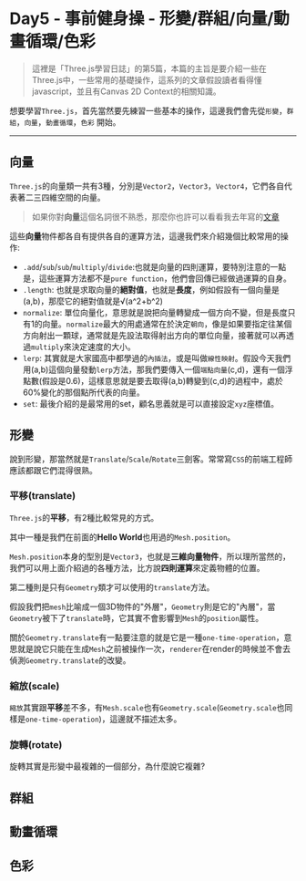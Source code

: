 # Day5 - 事前健身操 - 形變/群組/向量/動畫循環/色彩

> 這裡是「Three.js學習日誌」的第5篇，本篇的主旨是要介紹一些在Three.js中，一些常用的基礎操作，這系列的文章假設讀者看得懂javascript，並且有Canvas 2D Context的相關知識。

想要學習`Three.js`，首先當然要先練習一些基本的操作，這邊我們會先從`形變`，`群組`，`向量`，`動畫循環`，`色彩` 開始。

---

## 向量

 `Three.js`的向量類一共有3種，分別是`Vector2`，`Vector3`，`Vector4`，它們各自代表著二三四維空間的向量。

> 如果你對**向量**這個名詞很不熟悉，那麼你也許可以看看我去年寫的[文章](https://ithelp.ithome.com.tw/articles/10268826)

這些**向量**物件都各自有提供各自的運算方法，這邊我們來介紹幾個比較常用的操作:

- `.add`/`sub`/`sub`/`multiply`/`divide`:也就是向量的四則運算，要特別注意的一點是，這些運算方法都不是`pure function`，他們會回傳已經做過運算的自身。
- `.length`: 也就是求取向量的**絕對值**，也就是**長度**，例如假設有一個向量是(a,b)，那麼它的絕對值就是√(a^2+b^2)
- `normalize`: 單位向量化，意思就是說把向量轉變成一個方向不變，但是長度只有1的向量。`normalize`最大的用處通常在於決定`朝向`，像是如果要指定往某個方向射出一顆球，通常就是先設法取得射出方向的單位向量，接著就可以再透過`multiply`來決定速度的大小。
- `lerp`: 其實就是大家國高中都學過的`內插法`，或是叫做`線性映射`。假設今天我們用(a,b)這個向量發動`lerp`方法，那我們要傳入一個`端點向量`(c,d)，還有一個浮點數(假設是0.6)，這樣意思就是要去取得(a,b)轉變到(c,d)的過程中，處於60%變化的那個點所代表的向量。
- `set`: 最後介紹的是最常用的set，顧名思義就是可以直接設定`xyz`座標值。

## 形變

 說到形變，那當然就是`Translate`/`Scale`/`Rotate`三劍客。常常寫`CSS`的前端工程師應該都跟它們混得很熟。

 ### 平移(translate)

 `Three.js`的**平移**，有2種比較常見的方式。

 其中一種是我們在前面的**Hello World**也用過的`Mesh.position`。

 `Mesh.position`本身的型別是`Vector3`，也就是**三維向量物件**，所以理所當然的，我們可以用上面介紹過的各種方法，比方說**四則運算**來定義物體的位置。

 第二種則是只有`Geometry`類才可以使用的`translate`方法。
 
 假設我們把`mesh`比喻成一個3D物件的"外層"，`Geometry`則是它的"內層"，當`Geometry`被下了`translate`時，它其實不會影響到`Mesh`的`position`屬性。

 關於`Geometry.translate`有一點要注意的就是它是一種`one-time-operation`，意思就是說它只能在生成`Mesh`之前被操作一次，`renderer`在render的時候並不會去偵測`Geometry.translate`的改變。
 ### 縮放(scale)

`縮放`其實跟**平移**差不多，有`Mesh.scale`也有`Geometry.scale`(`Geometry.scale`也同樣是`one-time-operation`)，這邊就不描述太多。
 ### 旋轉(rotate)

 旋轉其實是形變中最複雜的一個部分，為什麼說它複雜?
## 群組

## 動畫循環

## 色彩


